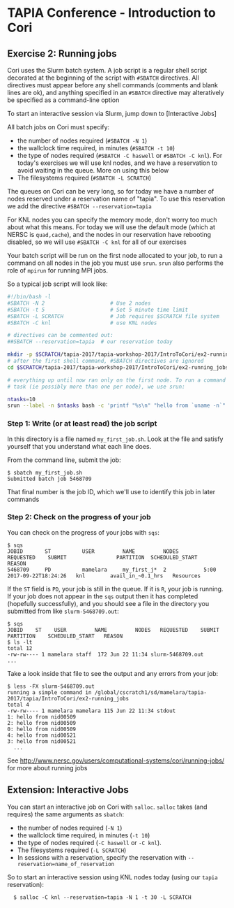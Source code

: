 # TAPIA Conference - Introduction to Cori

## Exercise 2: Running jobs

Cori uses the Slurm batch system. A job script is a regular shell script 
decorated at the beginning of the script with `#SBATCH` directives. All 
directives must appear before any shell commands (comments and blank lines are 
ok), and anything specified in an `#SBATCH` directive may alteratively be 
specified as a command-line option

To start an interactive session via Slurm, jump down to [Interactive Jobs]

All batch jobs on Cori must specify:

- the number of nodes required (`#SBATCH -N 1`)
- the wallclock time required, in minutes (`#SBATCH -t 10`)
- the type of nodes required (`#SBATCH -C haswell` or `#SBATCH -C knl`).
  For today's exercises we will use knl nodes, and we have a reservation to 
  avoid waiting in the queue. More on using this below
- The filesystems required (`#SBATCH -L SCRATCH`)

The queues on Cori can be very long, so for today we have a number of nodes
reserved under a reservation name of "tapia". To use this reservation we
add the directive `#SBATCH --reservation=tapia`

For KNL nodes you can specify the memory mode, don't worry too much about what 
this means. For today we will use the default mode (which at NERSC is 
`quad,cache`), and the nodes in our reservation have rebooting disabled, so
we will use `#SBATCH -C knl` for all of our exercises
 
Your batch script will be run on the first node allocated to your job, to run
a command on all nodes in the job you must use `srun`. `srun` also performs 
the role of `mpirun` for running MPI jobs.

So a typical job script will look like:

```bash
#!/bin/bash -l
#SBATCH -N 2                     # Use 2 nodes
#SBATCH -t 5                     # Set 5 minute time limit
#SBATCH -L SCRATCH               # Job requires $SCRATCH file system
#SBATCH -C knl                   # use KNL nodes

# directives can be commented out: 
##SBATCH --reservation=tapia  # our reservation today

mkdir -p $SCRATCH/tapia-2017/tapia-workshop-2017/IntroToCori/ex2-running_jobs
# after the first shell command, #SBATCH directives are ignored
cd $SCRATCH/tapia-2017/tapia-workshop-2017/IntroToCori/ex2-running_jobs

# everything up until now ran only on the first node. To run a command in each
# task (ie possibly more than one per node), we use srun:

ntasks=10
srun --label -n $ntasks bash -c 'printf "%s\n" "hello from `uname -n`"'
```

### Step 1: Write (or at least read) the job script

In this directory is a file named `my_first_job.sh`. Look at the file and 
satisfy yourself that you understand what each line does.

From the command line, submit the job:

```console
$ sbatch my_first_job.sh
Submitted batch job 5468709
```

That final number is the job ID, which we'll use to identify this job in later 
commands

### Step 2: Check on the progress of your job

You can check on the progress of your jobs with `sqs`:

```console
$ sqs
JOBID       ST          USER         NAME         NODES        REQUESTED    SUBMIT                PARTITION  SCHEDULED_START     REASON
5468709     PD          mamelara     my_first_j*  2            5:00         2017-09-22T18:24:26   knl        avail_in_~0.1_hrs   Resources
```

If the `ST` field is `PD`, your job is still in the queue. If it is `R`, 
your job is running. If your job does not appear in the `sqs` output then
it has completed (hopefully successfully), and you should see a file in the
directory you submitted from like `slurm-5468709.out`:

```console
$ sqs
JOBID    ST    USER         NAME         NODES   REQUESTED    SUBMIT  PARTITION    SCHEDULED_START   REASON
$ ls -lt
total 12
-rw-rw---- 1 mamelara staff  172 Jun 22 11:34 slurm-5468709.out  
...
```

Take a look inside that file to see the output and any errors from your job:

```console
$ less -FX slurm-5468709.out
running a simple command in /global/cscratch1/sd/mamelara/tapia-2017/tapia/IntroToCori/ex2-running_jobs
total 4
-rw-rw---- 1 mamelara mamelara 115 Jun 22 11:34 stdout
1: hello from nid00509
2: hello from nid00509
0: hello from nid00509
4: hello from nid00521
3: hello from nid00521
  ...
```

See http://www.nersc.gov/users/computational-systems/cori/running-jobs/ for 
more about running jobs


## Extension: Interactive Jobs

You can start an interactive job on Cori with `salloc`. `salloc` takes (and 
requires) the same arguments as `sbatch`:

- the number of nodes required (`-N 1`)
- the wallclock time required, in minutes (`-t 10`)
- the type of nodes required (`-C haswell` or `-C knl`).
- The filesystems required (`-L SCRATCH`)
- In sessions with a reservation, specify the reservation with 
  `--reservation=name_of_reservation`

So to start an interactive session using KNL nodes today (using our `tapia` 
reservation):

```console
  $ salloc -C knl --reservation=tapia -N 1 -t 30 -L SCRATCH
```

